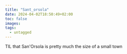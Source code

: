 ```yaml
---
title: "Sant_orsola"
date: 2024-04-02T18:50:49+02:00
toc: false
images:
tags: 
  - untagged
---
```

TIL that San'Orsola is pretty much the size of a small town
